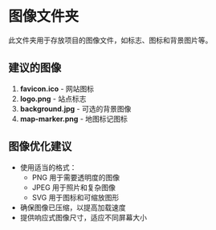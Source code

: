 # 图像文件夹

此文件夹用于存放项目的图像文件，如标志、图标和背景图片等。

## 建议的图像

1. **favicon.ico** - 网站图标
2. **logo.png** - 站点标志
3. **background.jpg** - 可选的背景图像
4. **map-marker.png** - 地图标记图标

## 图像优化建议

- 使用适当的格式：
  - PNG 用于需要透明度的图像
  - JPEG 用于照片和复杂图像
  - SVG 用于图标和可缩放图形
- 确保图像已压缩，以提高加载速度
- 提供响应式图像尺寸，适应不同屏幕大小 